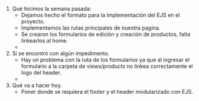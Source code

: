 1. Qué hicimos la semana pasada: 
    - Dejamos hecho el formato para la implementación del EJS en el proyecto.
    - Implementamos las rutas principales de nuestra pagina.
    - Se crearon los formularios de edición y creación de productos, falta linkearlos al home.
    - 
2. Si se encontró con algún impedimento.
    - Hay un problema con la ruta de los formularios ya que al ingresar el formulario a la carpeta de views/products no linkea correctamente el logo del header.
    - 
3. Qué va a hacer hoy.
    - Poner donde se requiera el footer y el header modularizado con EJS.